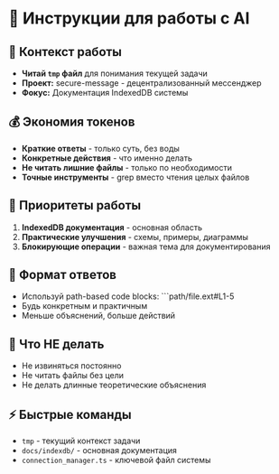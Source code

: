 # 🤖 Инструкции для работы с AI

## 📝 Контекст работы
- **Читай `tmp` файл** для понимания текущей задачи
- **Проект:** secure-message - децентрализованный мессенджер
- **Фокус:** Документация IndexedDB системы

## 💰 Экономия токенов
- **Краткие ответы** - только суть, без воды
- **Конкретные действия** - что именно делать
- **Не читать лишние файлы** - только по необходимости
- **Точные инструменты** - grep вместо чтения целых файлов

## 🎯 Приоритеты работы
1. **IndexedDB документация** - основная область
2. **Практические улучшения** - схемы, примеры, диаграммы
3. **Блокирующие операции** - важная тема для документирования

## 📖 Формат ответов
- Используй path-based code blocks: ```path/file.ext#L1-5
- Будь конкретным и практичным
- Меньше объяснений, больше действий

## 🚫 Что НЕ делать
- Не извиняться постоянно
- Не читать файлы без цели
- Не делать длинные теоретические объяснения

## ⚡ Быстрые команды
- `tmp` - текущий контекст задачи
- `docs/indexdb/` - основная документация
- `connection_manager.ts` - ключевой файл системы
